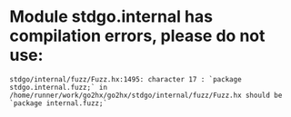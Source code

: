 # Module stdgo.internal has compilation errors, please do not use:
```
stdgo/internal/fuzz/Fuzz.hx:1495: character 17 : `package stdgo.internal.fuzz;` in /home/runner/work/go2hx/go2hx/stdgo/internal/fuzz/Fuzz.hx should be `package internal.fuzz;`

```

